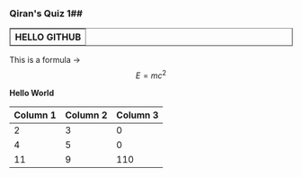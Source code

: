 ### Qiran's Quiz 1##

<table border="1" class="dataframe">
  <thead>
    <tr style="text-align: right;">
      <th>HELLO GITHUB</th>
    </tr>
  </thead>
</table>


This is a formula -> $$ E = mc^2 $$



**Hello World**

| Column 1 | Column 2 | Column 3 |
|----------|----------|----------|
| 2 | 3 | 0 |
| 4 | 5 | 0 |
| 11 | 9 | 110 |

